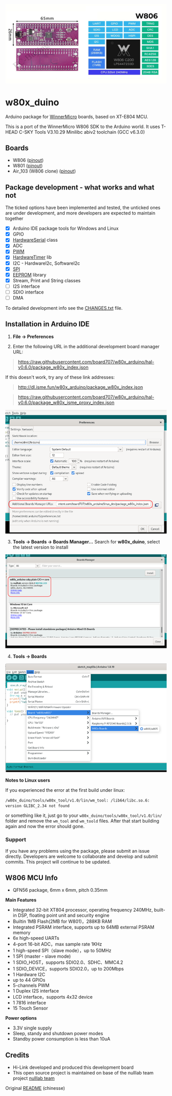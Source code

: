 ![](doc/rect7811.png)
# w80x_duino
Arduino package for [WinnerMicro](http://www.winnermicro.com/) boards, based on XT-E804 MCU.

This is a port of the WinnerMicro W806 SDK to the Arduino world. It uses T-HEAD C-SKY Tools V3.10.29 Minilibc abiv2 toolchain (GCC v6.3.0)

## Boards

- W806 ([pinout](doc/W806_pinout.png)) 
- W801 ([pinout](doc/W801_pinout.png)) 
- Air_103 (W806 clone) ([pinout](doc/Air103_pinout.png)) 

## Package development - what works and what not

The ticked options have been implemented and tested, the unticked ones are under development, and more developers are expected to maintain together

- [x] Arduino IDE package tools for Windows and Linux 
- [x] GPIO
- [x] [HardwareSerial](cores/w806/HardwareSerial.md) class
- [x] ADC
- [x] [PWM](doc/PWM.md)
- [x] [HardwareTimer](libraries/HardwareTimer/Readme.md) lib
- [x] I2C - HardwareI2c, SoftwareI2c
- [x] [SPI](doc/SPI.md)
- [x] [EEPROM](libraries/EEPROM/Readme.md) library
- [x] Stream, Print and String classes
- [ ] I2S interface
- [ ] SDIO interface
- [ ] DMA 

To detailed development info see the [CHANGES.txt](CHANGES.TXT) file.

## Installation in Arduino IDE

1. **File -> Preferences**

2. Enter the following URL in the additional development board manager URL:

> https://raw.githubusercontent.com/board707/w80x_arduino/hal-v0.6.0/package_w80x_index.json

  If this doesn't work, try any of these link addresses:

> http://dl.isme.fun/w80x_arduino/package_w80x_index.json

> https://raw.githubusercontent.com/board707/w80x_arduino/hal-v0.6.0/package_w80x_isme_proxy_index.json

![](doc/arduino_preferences.png)

3. **Tools -> Boards -> Boards Manager...**
Search for **w80x_duino**, select the latest version to install 

![board_manager](doc/board_manager.png)

4. **Tools -> Boards**

![](doc/board_select.png)

**Notes to Linux users**

If you experienced the error at the first build under linux:

`/w80x_duino/tools/w80x_tool/v1.0/lin/wm_tool: /lib64/libc.so.6: version GLIBC_2.34 not found `

or something like it, just go to your `w80x_duino/tools/w80x_tool/v1.0/lin/` folder and remove the `wm_tool` and `wm_toold` files.
After that start building again and now the error should gone.

### Support
If you have any problems using the package, please submit an issue directly. Developers are welcome to collaborate and develop and submit commits. This project will continue to be updated.

## W806 MCU Info

 - QFN56 package, 6mm x 6mm, pitch 0.35mm

**Main Features**

- Integrated 32-bit XT804 processor, operating frequency 240MHz, built-in DSP, floating point unit and security engine
- Builtin 1MB Flash(2MB for W801)，288KB RAM
- Integrated PSRAM interface, supports up to 64MB external PSRAM memory
- 6x high-speed UARTs
- 4-port 16-bit ADC，max sample rate 1KHz
- 1 high-speed SPI（slave mode），up to 50MHz
- 1 SPI (master - slave mode)
- 1 SDIO_HOST，supports SDIO2.0、SDHC、MMC4.2
- 1 SDIO_DEVICE，supports SDIO2.0，up to 200Mbps
- 1 Hardware I2C 
- up to 44 GPIOs
- 5-channels PWM
- 1 Duplex I2S interface
- LCD interface，supports 4x32 device
- 1 7816 interface
- 15 Touch Sensor

**Power options**

- 3.3V single supply
- Sleep, standy and shutdown power modes
- Standby power consumption is less than 10uA


## Credits
- Hi-Link developed and produced this development board
- This open source project is maintained on base of the nulllab team project [nulllab team](https://github.com/nulllaborg)


Original [README](README_ch.md) (chinesse)

